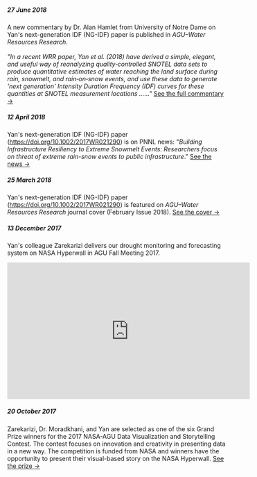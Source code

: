 ##### 27 June 2018
A new commentary by Dr. Alan Hamlet from University of Notre Dame on Yan's next-generation IDF (NG-IDF) paper is published in <em>AGU–Water Resources Research</em>. <br /><br />
<em>"In a recent WRR paper, Yan et al. (2018) have derived a simple, elegant, and useful way of reanalyzing quality‐controlled SNOTEL data sets to produce quantitative estimates of water reaching the land surface during rain, snowmelt, and rain‐on‐snow events, and use these data to generate 'next generation' Intensity Duration Frequency (IDF) curves for these quantities at SNOTEL measurement locations ......"</em>&nbsp;<a href="https://doi.org/10.1029/2018WR023123">See the full commentary &#8594;</a>

##### 12 April 2018
Yan's next-generation IDF (NG-IDF) paper (<a href="https://doi.org/10.1002/2017WR021290">https://doi.org/10.1002/2017WR021290</a>) is on PNNL news: "<em>Building Infrastructure Resiliency to Extreme Snowmelt Events: Researchers focus on threat of extreme rain-snow events to public infrastructure</em>." <a href="https://energyenvironment.pnnl.gov/highlights/highlight.asp?id=3001#.WtA4ZiLotMM.linkedin">See the news &#8594;</a>

##### 25 March 2018
Yan's next-generation IDF (NG-IDF) paper (<a href="https://doi.org/10.1002/2017WR021290">https://doi.org/10.1002/2017WR021290</a>) is featured on <em>AGU–Water Resources Research</em> journal cover (February Issue 2018). <a href="https://agupubs.onlinelibrary.wiley.com/doi/epdf/10.1002/wrcr.22864">See the cover &#8594;</a>

##### 13 December 2017
Yan's colleague Zarekarizi delivers our drought monitoring and forecasting system on NASA Hyperwall in AGU Fall Meeting 2017.
<iframe width="560" height="315" src="https://www.youtube.com/embed/XAYnXSFgBWA" frameborder="0" allow="autoplay; encrypted-media" allowfullscreen></iframe>

##### 20 October 2017
Zarekarizi, Dr. Moradkhani, and Yan are selected as one of the six Grand Prize winners for the 2017 NASA-AGU Data Visualization and Storytelling Contest. The contest focuses on innovation and creativity in presenting data in a new way. The competition is funded from NASA and winners have the opportunity to present their visual-based story on the NASA Hyperwall. <a href="https://education.agu.org/grants/data-visualization-storytelling-competition/award-information/past-winners/">See the prize &#8594;</a>
